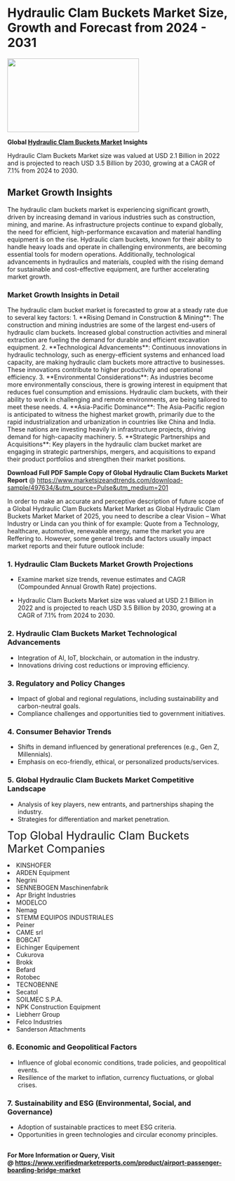 <H1>Hydraulic Clam Buckets Market Size, Growth and Forecast from 2024 - 2031</H1><img class="aligncenter size-medium wp-image-584254" src="https://thirdeyenews.in/wp-content/uploads/2024/09/Global-Market-Research-300x168.jpeg" alt="" width="300" height="168" /><p><strong>Global&nbsp;<a href="https://www.marketsizeandtrends.com/download-sample/497634/&amp;utm_source=Pulse&amp;utm_medium=201">Hydraulic Clam Buckets Market</a> Insights</strong></p><p>Hydraulic Clam Buckets Market size was valued at USD 2.1 Billion in 2022 and is projected to reach USD 3.5 Billion by 2030, growing at a CAGR of 7.1% from 2024 to 2030.</p><p><h2>Market Growth Insights</h2> The hydraulic clam buckets market is experiencing significant growth, driven by increasing demand in various industries such as construction, mining, and marine. As infrastructure projects continue to expand globally, the need for efficient, high-performance excavation and material handling equipment is on the rise. Hydraulic clam buckets, known for their ability to handle heavy loads and operate in challenging environments, are becoming essential tools for modern operations. Additionally, technological advancements in hydraulics and materials, coupled with the rising demand for sustainable and cost-effective equipment, are further accelerating market growth. <h3>Market Growth Insights in Detail</h3> The hydraulic clam bucket market is forecasted to grow at a steady rate due to several key factors: 1. **Rising Demand in Construction & Mining**: The construction and mining industries are some of the largest end-users of hydraulic clam buckets. Increased global construction activities and mineral extraction are fueling the demand for durable and efficient excavation equipment. 2. **Technological Advancements**: Continuous innovations in hydraulic technology, such as energy-efficient systems and enhanced load capacity, are making hydraulic clam buckets more attractive to businesses. These innovations contribute to higher productivity and operational efficiency. 3. **Environmental Considerations**: As industries become more environmentally conscious, there is growing interest in equipment that reduces fuel consumption and emissions. Hydraulic clam buckets, with their ability to work in challenging and remote environments, are being tailored to meet these needs. 4. **Asia-Pacific Dominance**: The Asia-Pacific region is anticipated to witness the highest market growth, primarily due to the rapid industrialization and urbanization in countries like China and India. These nations are investing heavily in infrastructure projects, driving demand for high-capacity machinery. 5. **Strategic Partnerships and Acquisitions**: Key players in the hydraulic clam bucket market are engaging in strategic partnerships, mergers, and acquisitions to expand their product portfolios and strengthen their market positions. </p><p><span class=""><strong>Download Full PDF Sample Copy of Global Hydraulic Clam Buckets Market Report</strong> @ <a href="https://www.marketsizeandtrends.com/download-sample/497634/&amp;utm_source=Pulse&amp;utm_medium=201" target="_blank">https://www.marketsizeandtrends.com/download-sample/497634/&amp;utm_source=Pulse&amp;utm_medium=201</a></span></p><p>In order to make an accurate and perceptive description of future scope of a Global&nbsp;Hydraulic Clam Buckets Market Market as Global&nbsp;Hydraulic Clam Buckets Market Market of 2025, you need to describe a clear Vision &ndash; What Industry or Linda can you think of for example: Quote from a Technology, healthcare, automotive, renewable energy, name the market you are Reffering to. However, some general trends and factors usually impact market reports and their future outlook include:</p><h3>1.&nbsp;<strong>Hydraulic Clam Buckets Market Growth Projections</strong></h3><ul><li>Examine market size trends, revenue estimates and CAGR (Compounded Annual Growth Rate) projections.</li><li><p>Hydraulic Clam Buckets Market size was valued at USD 2.1 Billion in 2022 and is projected to reach USD 3.5 Billion by 2030, growing at a CAGR of 7.1% from 2024 to 2030.</p></li></ul><h3>2.&nbsp;<strong>Hydraulic Clam Buckets Market Technological Advancements</strong></h3><ul><li>Integration of AI, IoT, blockchain, or automation in the industry.</li><li>Innovations driving cost reductions or improving efficiency.</li></ul><h3>3.&nbsp;<strong>Regulatory and Policy Changes</strong></h3><ul><li>Impact of global and regional regulations, including sustainability and carbon-neutral goals.</li><li>Compliance challenges and opportunities tied to government initiatives.</li></ul><h3>4.&nbsp;<strong>Consumer Behavior Trends</strong></h3><ul><li>Shifts in demand influenced by generational preferences (e.g., Gen Z, Millennials).</li><li>Emphasis on eco-friendly, ethical, or personalized products/services.</li></ul><h3>5.&nbsp;<strong>Global Hydraulic Clam Buckets Market Competitive Landscape</strong></h3><ul><li>Analysis of key players, new entrants, and partnerships shaping the industry.</li><li>Strategies for differentiation and market penetration.</li></ul><p data-pm-slice="1 1 []"><span style="color: inherit; font-family: inherit; font-size: 25px;">Top Global Hydraulic Clam Buckets Market Companies</span></p><div class="" data-test-id=""><p><li>KINSHOFER</li><li> ARDEN Equipment</li><li> Negrini</li><li> SENNEBOGEN Maschinenfabrik</li><li> Apr Bright Industries</li><li> MODELCO</li><li> Nemag</li><li> STEMM EQUIPOS INDUSTRIALES</li><li> Peiner</li><li> CAME srl</li><li> BOBCAT</li><li> Eichinger Equipement</li><li> Cukurova</li><li> Brokk</li><li> Befard</li><li> Rotobec</li><li> TECNOBENNE</li><li> Secatol</li><li> SOILMEC S.P.A.</li><li> NPK Construction Equipment</li><li> Liebherr Group</li><li> Felco Industries</li><li> Sanderson Attachments</li></p></div><h3>6.&nbsp;<strong>Economic and Geopolitical Factors</strong></h3><ul><li>Influence of global economic conditions, trade policies, and geopolitical events.</li><li>Resilience of the market to inflation, currency fluctuations, or global crises.</li></ul><h3>7.&nbsp;<strong>Sustainability and ESG (Environmental, Social, and Governance)</strong></h3><ul><li>Adoption of sustainable practices to meet ESG criteria.</li><li>Opportunities in green technologies and circular economy principles.</li></ul><h2><strong style="font-size: 14px;">For More Information or Query, Visit @&nbsp;</strong><a style="background-color: #ffffff; font-size: 14px;" href="https://www.marketsizeandtrends.com/report/hydraulic-clam-buckets-market/" target="_blank">https://www.verifiedmarketreports.com/product/airport-passenger-boarding-bridge-market</a></h2>
